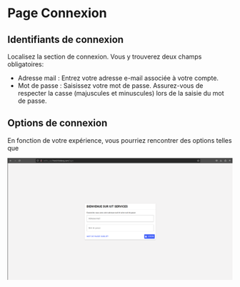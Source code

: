 # Page Connexion

## Identifiants de connexion

Localisez la section de connexion. Vous y trouverez deux champs obligatoires:

- Adresse mail : Entrez votre adresse e-mail associée à votre compte.
- Mot de passe : Saisissez votre mot de passe. Assurez-vous de respecter la casse (majuscules et minuscules) lors de la saisie du mot de passe.

## Options de connexion

En fonction de votre expérience, vous pourriez rencontrer des options telles que 

![Alt text](img/page_login.png)
